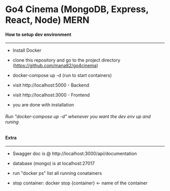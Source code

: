 # Go4 Cinema (MongoDB, Express, React, Node) MERN

#### How to setup dev environment
---------------------------------

- Install Docker

- clone this repository and go to the project directory (https://github.com/mana82/go4cinema)

- docker-compose up -d  (run to start containers)

- visit http://localhost:5000 - Backend

- visit http://localhost:3000 - Frontend

- you are done with installation

###### Run "docker-compose up -d" whenever you want the dev env up and runing


#### Extra
------------

- Swagger doc is @ http://localhost:3000/api/documentation

- database (mongo) is at localhost:27017

- run "docker ps" list all running conatainers

- stop container: docker stop {container} <- name of the container